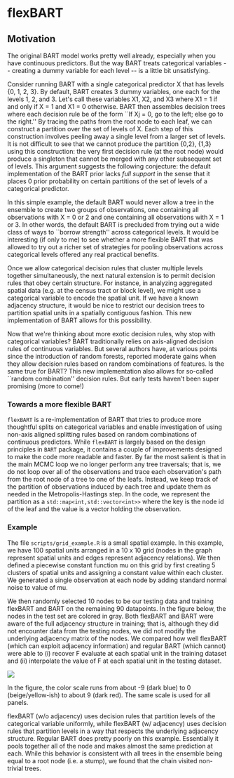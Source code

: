 # flexBART


## Motivation
The original BART model works pretty well already, especially when you have continuous predictors.
But the way BART treats categorical variables -- creating a dummy variable for each level -- is a little bit unsatisfying.


Consider running BART with a single categorical predictor X that has levels {0, 1, 2, 3}.
By default, BART creates 3 dummy variables, one each for the levels 1, 2, and 3. Let's call these variables X1, X2, and X3 where X1 = 1 if and only if X = 1 and X1 = 0 otherwise.
BART then assembles decision trees where each decision rule be of the form ``If Xj = 0, go to the left; else go to the right.''
By tracing the paths from the root node to each leaf, we can construct a partition over the set of levels of X. 
Each step of this construction involves peeling away a single level from a larger set of levels.
It is not difficult to see that we cannot produce the partition {0,2}, {1,3} using this construction: the very first decision rule (at the root node) would produce a singleton that cannot be merged with any other subsequent set of levels.
This argument suggests the following conjecture: the default implementation of the BART prior lacks *full support* in the sense that it places 0 prior probability on certain partitions of the set of levels of a categorical predictor.

In this simple example, the default BART would never allow a tree in the ensemble to create two groups of observations, one containing all observations with X = 0 or 2 and one containing all observations with X = 1 or 3.
In other words, the default BART is precluded from trying out a wide class of ways to ``borrow strength'' across categorical levels.
It would be interesting (if only to me) to see whether a more flexible BART that was allowed to try out a richer set of strategies for pooling observations across categorical levels offered any real practical benefits.


Once we allow categorical decision rules that cluster multiple levels together simultaneously, the next natural extension is to permit decision rules that obey certain structure.
For instance, in analyzing aggregated spatial data (e.g. at the census tract or block level), we might use a categorical variable to encode the spatial unit. 
If we have a known adjacency structure, it would be nice to restrict our decision trees to partition spatial units in a spatially contiguous fashion.
This new implementation of BART allows for this possibility.

Now that we're thinking about more exotic decision rules, why stop with categorical variables? BART traditionally relies on axis-aligned decision rules of continuous variables.
But several authors have, at various points since the introduction of random forests, reported moderate gains when they allow decision rules based on random combinations of features.
Is the same true for BART?
This new implementation also allows for so-called ``random combination'' decision rules.
But early tests haven't been super promising (more to come!)

### Towards a more flexible BART

`flexBART` is a re-implementation of BART that tries to produce more thoughtful splits on categorical variables and enable investigation of using non-axis aligned splitting rules based on random combinations of continuous predictors.
While `flexBART` is largely based on the design principles in `BART` package, it contains a couple of improvements designed to make the code more readable and faster.
By far the most salient is that in the main MCMC loop we no longer perform any tree traversals; that is, we do not loop over all of the observations and trace each observation's path from the root node of a tree to one of the leafs.
Instead, we keep track of the partition of observations induced by each tree and update them as needed in the Metropolis-Hastings step.
In the code, we represent the partition as a `std::map<int,std::vector<int>>` where the key is the node id of the leaf and the value is a vector holding the observation.

### Example

The file `scripts/grid_example.R` is a small spatial example. 
In this example, we have 100 spatial units arranged in a 10 x 10 grid (nodes in the graph represent spatial units and edges represent adjacency relations).
We then defined a piecewise constant function mu on this grid by first creating 5 clusters of spatial units and assigning a constant value within each cluster.
We generated a single observation at each node by adding standard normal noise to value of mu.


We then randomly selected 10 nodes to be our testing data and training flexBART and BART on the remaining 90 datapoints. In the figure below, the nodes in the test set are colored in gray.
Both flexBART and BART were aware of the full adjacency structure in training; that is, although they did not encounter data from the testing nodes, we did not modify the underlying adjacency matrix of the nodes. 
We compared how well flexBART (which can exploit adjacency information) and regular BART (which cannot) were able to (i) recover F evaluate at each spatial unit in the training dataset and (ii) interpolate the value of F at each spatial unit in the testing dataset. 

![](https://github.com/skdeshpande91/flexBART/blob/main/figures/grid_example.png")

In the figure, the color scale runs from about -9 (dark blue) to 0 (beige/yellow-ish) to about 9 (dark red). 
The same scale is used for all panels.

flexBART (w/o adjacency) uses decision rules that partition levels of the categorical variable uniformly, while flexBART (w/ adjacency) uses decision rules that partition levels in a way that respects the underlying adjacency structure.
Regular BART does pretty poorly on this example. Essentially it pools together all of the node and makes almost the same prediction at each. While this behavior is consistent with all trees in the ensemble being equal to a root node (i.e. a stump), we found that the chain visited non-trivial trees. 



